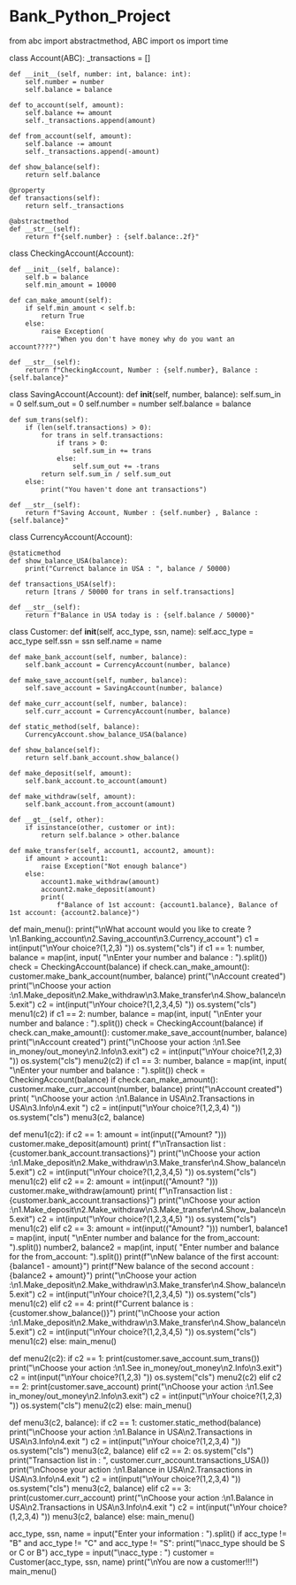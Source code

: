 # Bank_Python_Project
from abc import abstractmethod, ABC
import os
import time


class Account(ABC):
    _transactions = []

    def __init__(self, number: int, balance: int):
        self.number = number
        self.balance = balance

    def to_account(self, amount):
        self.balance += amount
        self._transactions.append(amount)

    def from_account(self, amount):
        self.balance -= amount
        self._transactions.append(-amount)

    def show_balance(self):
        return self.balance

    @property
    def transactions(self):
        return self._transactions

    @abstractmethod
    def __str__(self):
        return f"{self.number} : {self.balance:.2f}"


class CheckingAccount(Account):

    def __init__(self, balance):
        self.b = balance
        self.min_amount = 10000

    def can_make_amount(self):
        if self.min_amount < self.b:
            return True
        else:
            raise Exception(
                "When you don't have money why do you want an account????")

    def __str__(self):
        return f"CheckingAccount, Number : {self.number}, Balance : {self.balance}"


class SavingAccount(Account):
    def __init__(self, number, balance):
        self.sum_in = 0
        self.sum_out = 0
        self.number = number
        self.balance = balance

    def sum_trans(self):
        if (len(self.transactions) > 0):
            for trans in self.transactions:
                if trans > 0:
                    self.sum_in += trans
                else:
                    self.sum_out += -trans
            return self.sum_in / self.sum_out
        else:
            print("You haven't done ant transactions")

    def __str__(self):
        return f"Saving Account, Number : {self.number} , Balance : {self.balance}"


class CurrencyAccount(Account):

    @staticmethod
    def show_balance_USA(balance):
        print("Currenct balance in USA : ", balance / 50000)

    def transactions_USA(self):
        return [trans / 50000 for trans in self.transactions]

    def __str__(self):
        return f"Balance in USA today is : {self.balance / 50000}"


class Customer:
    def __init__(self, acc_type, ssn, name):
        self.acc_type = acc_type
        self.ssn = ssn
        self.name = name

    def make_bank_account(self, number, balance):
        self.bank_account = CurrencyAccount(number, balance)

    def make_save_account(self, number, balance):
        self.save_account = SavingAccount(number, balance)

    def make_curr_account(self, number, balance):
        self.curr_account = CurrencyAccount(number, balance)

    def static_method(self, balance):
        CurrencyAccount.show_balance_USA(balance)

    def show_balance(self):
        return self.bank_account.show_balance()

    def make_deposit(self, amount):
        self.bank_account.to_account(amount)

    def make_withdraw(self, amount):
        self.bank_account.from_account(amount)

    def __gt__(self, other):
        if isinstance(other, customer or int):
            return self.balance > other.balance

    def make_transfer(self, account1, account2, amount):
        if amount > account1:
            raise Exception("Not enough balance")
        else:
            account1.make_withdraw(amount)
            account2.make_deposit(amount)
            print(
                f"Balance of 1st account: {account1.balance}, Balance of 1st account: {account2.balance}")


def main_menu():
    print("\nWhat account would you like to create ?\n1.Banking_account\n2.Saving_account\n3.Currency_account")
    c1 = int(input("\nYour choice?(1,2,3) "))
    os.system("cls")
    if c1 == 1:
        number, balance = map(int, input(
            "\nEnter your number and balance : ").split())
        check = CheckingAccount(balance)
        if check.can_make_amount():
            customer.make_bank_account(number, balance)
            print("\nAccount created")
            print("\nChoose your action :\n1.Make_deposit\n2.Make_withdraw\n3.Make_transfer\n4.Show_balance\n5.exit")
            c2 = int(input("\nYour choice?(1,2,3,4,5) "))
            os.system("cls")
            menu1(c2)
    if c1 == 2:
        number, balance = map(int, input(
            "\nEnter your number and balance : ").split())
        check = CheckingAccount(balance)
        if check.can_make_amount():
            customer.make_save_account(number, balance)
            print("\nAccount created")
            print("\nChoose your action :\n1.See in_money/out_money\n2.Info\n3.exit")
            c2 = int(input("\nYour choice?(1,2,3) "))
            os.system("cls")
            menu2(c2)
    if c1 == 3:
        number, balance = map(int, input(
            "\nEnter your number and balance : ").split())
        check = CheckingAccount(balance)
        if check.can_make_amount():
            customer.make_curr_account(number, balance)
            print("\nAccount created")
            print(
                "\nChoose your action :\n1.Balance in USA\n2.Transactions in USA\n3.Info\n4.exit ")
            c2 = int(input("\nYour choice?(1,2,3,4) "))
            os.system("cls")
            menu3(c2, balance)


def menu1(c2):
    if c2 == 1:
        amount = int(input(("Amount? ")))
        customer.make_deposit(amount)
        print(
            f"\nTransaction list : {customer.bank_account.transactions}")
        print("\nChoose your action :\n1.Make_deposit\n2.Make_withdraw\n3.Make_transfer\n4.Show_balance\n5.exit")
        c2 = int(input("\nYour choice?(1,2,3,4,5) "))
        os.system("cls")
        menu1(c2)
    elif c2 == 2:
        amount = int(input(("Amount? ")))
        customer.make_withdraw(amount)
        print(
            f"\nTransaction list : {customer.bank_account.transactions}")
        print("\nChoose your action :\n1.Make_deposit\n2.Make_withdraw\n3.Make_transfer\n4.Show_balance\n5.exit")
        c2 = int(input("\nYour choice?(1,2,3,4,5) "))
        os.system("cls")
        menu1(c2)
    elif c2 == 3:
        amount = int(input(("Amount? ")))
        number1, balance1 = map(int, input(
            "\nEnter number and balance for the from_account: ").split())
        number2, balance2 = map(int, input(
            "Enter number and balance for the from_account: ").split())
        print(f"\nNew balance of the first account: {balance1 - amount}")
        print(f"New balance of the second account : {balance2 + amount}")
        print("\nChoose your action :\n1.Make_deposit\n2.Make_withdraw\n3.Make_transfer\n4.Show_balance\n5.exit")
        c2 = int(input("\nYour choice?(1,2,3,4,5) "))
        os.system("cls")
        menu1(c2)
    elif c2 == 4:
        print(f"Current balance is : {customer.show_balance()}")
        print("\nChoose your action :\n1.Make_deposit\n2.Make_withdraw\n3.Make_transfer\n4.Show_balance\n5.exit")
        c2 = int(input("\nYour choice?(1,2,3,4,5) "))
        os.system("cls")
        menu1(c2)
    else:
        main_menu()


def menu2(c2):
    if c2 == 1:
        print(customer.save_account.sum_trans())
        print("\nChoose your action :\n1.See in_money/out_money\n2.Info\n3.exit")
        c2 = int(input("\nYour choice?(1,2,3) "))
        os.system("cls")
        menu2(c2)
    elif c2 == 2:
        print(customer.save_account)
        print("\nChoose your action :\n1.See in_money/out_money\n2.Info\n3.exit")
        c2 = int(input("\nYour choice?(1,2,3) "))
        os.system("cls")
        menu2(c2)
    else:
        main_menu()


def menu3(c2, balance):
    if c2 == 1:
        customer.static_method(balance)
        print("\nChoose your action :\n1.Balance in USA\n2.Transactions in USA\n3.Info\n4.exit ")
        c2 = int(input("\nYour choice?(1,2,3,4) "))
        os.system("cls")
        menu3(c2, balance)
    elif c2 == 2:
        os.system("cls")
        print("Transaction list in : ", customer.curr_account.transactions_USA())
        print("\nChoose your action :\n1.Balance in USA\n2.Transactions in USA\n3.Info\n4.exit ")
        c2 = int(input("\nYour choice?(1,2,3,4) "))
        os.system("cls")
        menu3(c2, balance)
    elif c2 == 3:
        print(customer.curr_account)
        print("\nChoose your action :\n1.Balance in USA\n2.Transactions in USA\n3.Info\n4.exit ")
        c2 = int(input("\nYour choice?(1,2,3,4) "))
        menu3(c2, balance)
    else:
        main_menu()


acc_type, ssn, name = input("Enter your information : ").split()
if acc_type != "B" and acc_type != "C" and acc_type != "S":
    print("\nacc_type should be S or C or B")
    acc_type = input("\nacc_type : ")
customer = Customer(acc_type, ssn, name)
print("\nYou are now a customer!!!")
main_menu()

